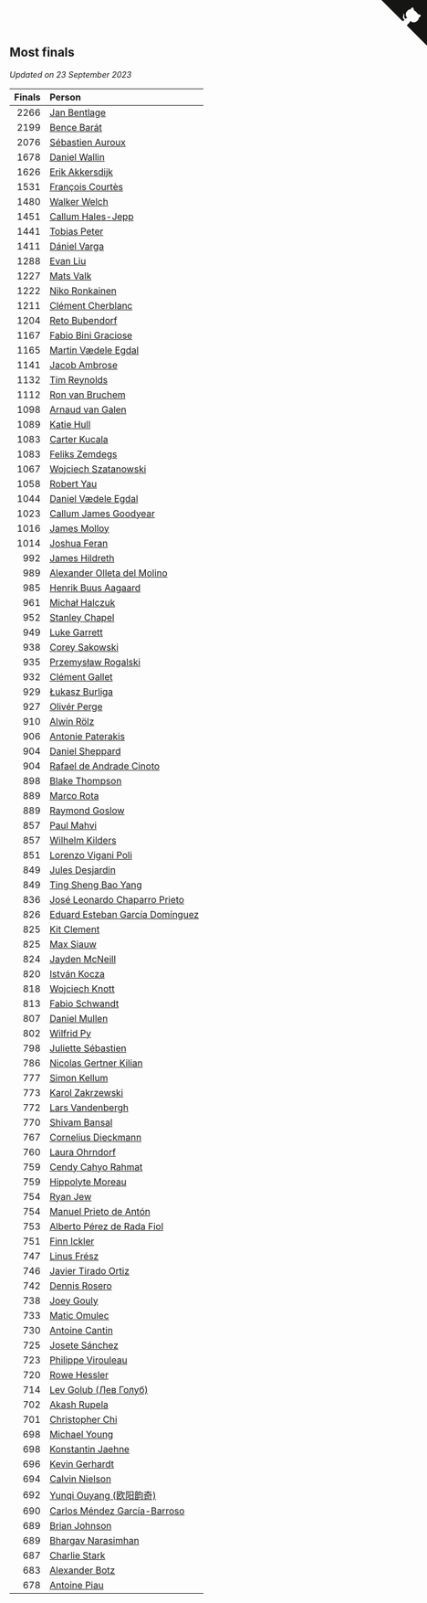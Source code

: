 ## Most finals

*Updated on 23 September 2023*

| Finals | Person |
| ---: | :--- |
| 2266 | [Jan Bentlage](https://www.worldcubeassociation.org/persons/2010BENT01) |
| 2199 | [Bence Barát](https://www.worldcubeassociation.org/persons/2008BARA01) |
| 2076 | [Sébastien Auroux](https://www.worldcubeassociation.org/persons/2008AURO01) |
| 1678 | [Daniel Wallin](https://www.worldcubeassociation.org/persons/2013WALL03) |
| 1626 | [Erik Akkersdijk](https://www.worldcubeassociation.org/persons/2005AKKE01) |
| 1531 | [François Courtès](https://www.worldcubeassociation.org/persons/2008COUR01) |
| 1480 | [Walker Welch](https://www.worldcubeassociation.org/persons/2011WELC01) |
| 1451 | [Callum Hales-Jepp](https://www.worldcubeassociation.org/persons/2012HALE01) |
| 1441 | [Tobias Peter](https://www.worldcubeassociation.org/persons/2014PETE03) |
| 1411 | [Dániel Varga](https://www.worldcubeassociation.org/persons/2008VARG01) |
| 1288 | [Evan Liu](https://www.worldcubeassociation.org/persons/2009LIUE01) |
| 1227 | [Mats Valk](https://www.worldcubeassociation.org/persons/2007VALK01) |
| 1222 | [Niko Ronkainen](https://www.worldcubeassociation.org/persons/2010RONK01) |
| 1211 | [Clément Cherblanc](https://www.worldcubeassociation.org/persons/2014CHER05) |
| 1204 | [Reto Bubendorf](https://www.worldcubeassociation.org/persons/2012BUBE01) |
| 1167 | [Fabio Bini Graciose](https://www.worldcubeassociation.org/persons/2010GRAC02) |
| 1165 | [Martin Vædele Egdal](https://www.worldcubeassociation.org/persons/2013EGDA02) |
| 1141 | [Jacob Ambrose](https://www.worldcubeassociation.org/persons/2010AMBR01) |
| 1132 | [Tim Reynolds](https://www.worldcubeassociation.org/persons/2005REYN01) |
| 1112 | [Ron van Bruchem](https://www.worldcubeassociation.org/persons/2003BRUC01) |
| 1098 | [Arnaud van Galen](https://www.worldcubeassociation.org/persons/2006GALE01) |
| 1089 | [Katie Hull](https://www.worldcubeassociation.org/persons/2010HULL01) |
| 1083 | [Carter Kucala](https://www.worldcubeassociation.org/persons/2015KUCA01) |
| 1083 | [Feliks Zemdegs](https://www.worldcubeassociation.org/persons/2009ZEMD01) |
| 1067 | [Wojciech Szatanowski](https://www.worldcubeassociation.org/persons/2011SZAT01) |
| 1058 | [Robert Yau](https://www.worldcubeassociation.org/persons/2009YAUR01) |
| 1044 | [Daniel Vædele Egdal](https://www.worldcubeassociation.org/persons/2013EGDA01) |
| 1023 | [Callum James Goodyear](https://www.worldcubeassociation.org/persons/2012GOOD02) |
| 1016 | [James Molloy](https://www.worldcubeassociation.org/persons/2011MOLL01) |
| 1014 | [Joshua Feran](https://www.worldcubeassociation.org/persons/2011FERA01) |
| 992 | [James Hildreth](https://www.worldcubeassociation.org/persons/2009HILD01) |
| 989 | [Alexander Olleta del Molino](https://www.worldcubeassociation.org/persons/2008OLLE01) |
| 985 | [Henrik Buus Aagaard](https://www.worldcubeassociation.org/persons/2006BUUS01) |
| 961 | [Michał Halczuk](https://www.worldcubeassociation.org/persons/2006HALC01) |
| 952 | [Stanley Chapel](https://www.worldcubeassociation.org/persons/2016CHAP04) |
| 949 | [Luke Garrett](https://www.worldcubeassociation.org/persons/2017GARR05) |
| 938 | [Corey Sakowski](https://www.worldcubeassociation.org/persons/2011SAKO01) |
| 935 | [Przemysław Rogalski](https://www.worldcubeassociation.org/persons/2013ROGA02) |
| 932 | [Clément Gallet](https://www.worldcubeassociation.org/persons/2004GALL02) |
| 929 | [Łukasz Burliga](https://www.worldcubeassociation.org/persons/2013BURL01) |
| 927 | [Olivér Perge](https://www.worldcubeassociation.org/persons/2007PERG01) |
| 910 | [Alwin Rölz](https://www.worldcubeassociation.org/persons/2016ROLZ01) |
| 906 | [Antonie Paterakis](https://www.worldcubeassociation.org/persons/2012PATE01) |
| 904 | [Daniel Sheppard](https://www.worldcubeassociation.org/persons/2009SHEP01) |
| 904 | [Rafael de Andrade Cinoto](https://www.worldcubeassociation.org/persons/2007CINO01) |
| 898 | [Blake Thompson](https://www.worldcubeassociation.org/persons/2010THOM03) |
| 889 | [Marco Rota](https://www.worldcubeassociation.org/persons/2009ROTA01) |
| 889 | [Raymond Goslow](https://www.worldcubeassociation.org/persons/2014GOSL01) |
| 857 | [Paul Mahvi](https://www.worldcubeassociation.org/persons/2012MAHV01) |
| 857 | [Wilhelm Kilders](https://www.worldcubeassociation.org/persons/2010KILD02) |
| 851 | [Lorenzo Vigani Poli](https://www.worldcubeassociation.org/persons/2007POLI01) |
| 849 | [Jules Desjardin](https://www.worldcubeassociation.org/persons/2010DESJ01) |
| 849 | [Ting Sheng Bao Yang](https://www.worldcubeassociation.org/persons/2008BAOY01) |
| 836 | [José Leonardo Chaparro Prieto](https://www.worldcubeassociation.org/persons/2011CHAP01) |
| 826 | [Eduard Esteban García Domínguez](https://www.worldcubeassociation.org/persons/2011EDUA01) |
| 825 | [Kit Clement](https://www.worldcubeassociation.org/persons/2008CLEM01) |
| 825 | [Max Siauw](https://www.worldcubeassociation.org/persons/2017SIAU02) |
| 824 | [Jayden McNeill](https://www.worldcubeassociation.org/persons/2012MCNE01) |
| 820 | [István Kocza](https://www.worldcubeassociation.org/persons/2005KOCZ01) |
| 818 | [Wojciech Knott](https://www.worldcubeassociation.org/persons/2011KNOT01) |
| 813 | [Fabio Schwandt](https://www.worldcubeassociation.org/persons/2014SCHW02) |
| 807 | [Daniel Mullen](https://www.worldcubeassociation.org/persons/2016MULL04) |
| 802 | [Wilfrid Py](https://www.worldcubeassociation.org/persons/2016PYWI01) |
| 798 | [Juliette Sébastien](https://www.worldcubeassociation.org/persons/2014SEBA01) |
| 786 | [Nicolas Gertner Kilian](https://www.worldcubeassociation.org/persons/2013GERT01) |
| 777 | [Simon Kellum](https://www.worldcubeassociation.org/persons/2016KELL12) |
| 773 | [Karol Zakrzewski](https://www.worldcubeassociation.org/persons/2014ZAKR01) |
| 772 | [Lars Vandenbergh](https://www.worldcubeassociation.org/persons/2003VAND01) |
| 770 | [Shivam Bansal](https://www.worldcubeassociation.org/persons/2011BANS02) |
| 767 | [Cornelius Dieckmann](https://www.worldcubeassociation.org/persons/2009DIEC01) |
| 760 | [Laura Ohrndorf](https://www.worldcubeassociation.org/persons/2009OHRN01) |
| 759 | [Cendy Cahyo Rahmat](https://www.worldcubeassociation.org/persons/2010RAHM02) |
| 759 | [Hippolyte Moreau](https://www.worldcubeassociation.org/persons/2008MORE02) |
| 754 | [Ryan Jew](https://www.worldcubeassociation.org/persons/2008JEWR01) |
| 754 | [Manuel Prieto de Antón](https://www.worldcubeassociation.org/persons/2015ANTO04) |
| 753 | [Alberto Pérez de Rada Fiol](https://www.worldcubeassociation.org/persons/2011FIOL01) |
| 751 | [Finn Ickler](https://www.worldcubeassociation.org/persons/2012ICKL01) |
| 747 | [Linus Frész](https://www.worldcubeassociation.org/persons/2011FRES01) |
| 746 | [Javier Tirado Ortiz](https://www.worldcubeassociation.org/persons/2009TIRA01) |
| 742 | [Dennis Rosero](https://www.worldcubeassociation.org/persons/2010ROSE03) |
| 738 | [Joey Gouly](https://www.worldcubeassociation.org/persons/2007GOUL01) |
| 733 | [Matic Omulec](https://www.worldcubeassociation.org/persons/2010OMUL02) |
| 730 | [Antoine Cantin](https://www.worldcubeassociation.org/persons/2010CANT02) |
| 725 | [Josete Sánchez](https://www.worldcubeassociation.org/persons/2015SANC18) |
| 723 | [Philippe Virouleau](https://www.worldcubeassociation.org/persons/2008VIRO01) |
| 720 | [Rowe Hessler](https://www.worldcubeassociation.org/persons/2007HESS01) |
| 714 | [Lev Golub (Лев Голуб)](https://www.worldcubeassociation.org/persons/2014HOLU01) |
| 702 | [Akash Rupela](https://www.worldcubeassociation.org/persons/2012RUPE01) |
| 701 | [Christopher Chi](https://www.worldcubeassociation.org/persons/2014CHIC01) |
| 698 | [Michael Young](https://www.worldcubeassociation.org/persons/2008YOUN02) |
| 698 | [Konstantin Jaehne](https://www.worldcubeassociation.org/persons/2015JAEH01) |
| 696 | [Kevin Gerhardt](https://www.worldcubeassociation.org/persons/2013GERH01) |
| 694 | [Calvin Nielson](https://www.worldcubeassociation.org/persons/2014NIEL03) |
| 692 | [Yunqi Ouyang (欧阳韵奇)](https://www.worldcubeassociation.org/persons/2007YUNQ01) |
| 690 | [Carlos Méndez García-Barroso](https://www.worldcubeassociation.org/persons/2010GARC02) |
| 689 | [Brian Johnson](https://www.worldcubeassociation.org/persons/2013JOHN10) |
| 689 | [Bhargav Narasimhan](https://www.worldcubeassociation.org/persons/2011NARA02) |
| 687 | [Charlie Stark](https://www.worldcubeassociation.org/persons/2014STAR05) |
| 683 | [Alexander Botz](https://www.worldcubeassociation.org/persons/2013BOTZ01) |
| 678 | [Antoine Piau](https://www.worldcubeassociation.org/persons/2008PIAU01) |


<a href="https://github.com/jonatanklosko/wca_statistics" class="github-corner" aria-label="View source on Github"><svg width="80" height="80" viewBox="0 0 250 250" style="fill:#151513; color:#fff; position: absolute; top: 0; border: 0; right: 0;" aria-hidden="true"><path d="M0,0 L115,115 L130,115 L142,142 L250,250 L250,0 Z"></path><path d="M128.3,109.0 C113.8,99.7 119.0,89.6 119.0,89.6 C122.0,82.7 120.5,78.6 120.5,78.6 C119.2,72.0 123.4,76.3 123.4,76.3 C127.3,80.9 125.5,87.3 125.5,87.3 C122.9,97.6 130.6,101.9 134.4,103.2" fill="currentColor" style="transform-origin: 130px 106px;" class="octo-arm"></path><path d="M115.0,115.0 C114.9,115.1 118.7,116.5 119.8,115.4 L133.7,101.6 C136.9,99.2 139.9,98.4 142.2,98.6 C133.8,88.0 127.5,74.4 143.8,58.0 C148.5,53.4 154.0,51.2 159.7,51.0 C160.3,49.4 163.2,43.6 171.4,40.1 C171.4,40.1 176.1,42.5 178.8,56.2 C183.1,58.6 187.2,61.8 190.9,65.4 C194.5,69.0 197.7,73.2 200.1,77.6 C213.8,80.2 216.3,84.9 216.3,84.9 C212.7,93.1 206.9,96.0 205.4,96.6 C205.1,102.4 203.0,107.8 198.3,112.5 C181.9,128.9 168.3,122.5 157.7,114.1 C157.9,116.9 156.7,120.9 152.7,124.9 L141.0,136.5 C139.8,137.7 141.6,141.9 141.8,141.8 Z" fill="currentColor" class="octo-body"></path></svg></a><style>.github-corner:hover .octo-arm{animation:octocat-wave 560ms ease-in-out}@keyframes octocat-wave{0%,100%{transform:rotate(0)}20%,60%{transform:rotate(-25deg)}40%,80%{transform:rotate(10deg)}}@media (max-width:500px){.github-corner:hover .octo-arm{animation:none}.github-corner .octo-arm{animation:octocat-wave 560ms ease-in-out}}</style>

